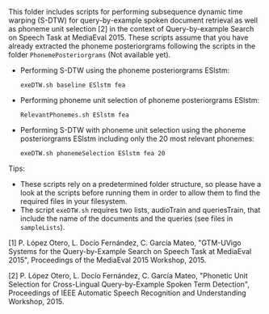 This folder includes scripts for performing subsequence dynamic time warping (S-DTW) for query-by-example spoken document retrieval as well as phoneme unit selection [2] in the context of Query-by-example Search on Speech Task at MediaEval 2015. These scripts assume that you have already extracted the phoneme posteriorgrams following the scripts in the folder `PhonemePosteriorgrams` (Not available yet).

- Performing S-DTW using the phoneme posteriorgrams ESlstm:

  `exeDTW.sh baseline ESlstm fea`

- Performing phoneme unit selection of phoneme posteriorgrams ESlstm:

  `RelevantPhonemes.sh ESlstm fea`
  
- Performing S-DTW with phoneme unit selection using the phoneme posteriorgrams ESlstm including only the 20 most relevant phonemes:
 
  `exeDTW.sh phonemeSelection ESlstm fea 20`

Tips:
- These scripts rely on a predetermined folder structure, so please have a look at the scripts before running them in order to allow them to find the required files in your filesystem.
- The script `exeDTW.sh` requires two lists, audioTrain and queriesTrain, that include the name of the documents and the queries (see files in `sampleLists`).


[1] P. López Otero, L. Docío Fernández, C. García Mateo, "GTM-UVigo Systems for the Query-by-Example Search on Speech Task at MediaEval 2015", Proceedings of the MediaEval 2015 Workshop, 2015.

[2] P. López Otero, L. Docío Fernández, C. García Mateo, "Phonetic Unit Selection for Cross-Lingual Query-by-Example Spoken Term Detection", Proceedings of IEEE Automatic Speech Recognition and Understanding Workshop, 2015.


